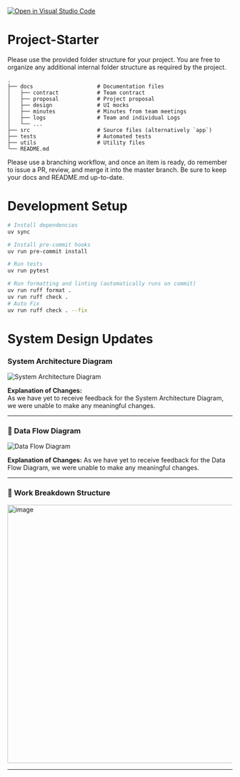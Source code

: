[![Open in Visual Studio Code](https://classroom.github.com/assets/open-in-vscode-2e0aaae1b6195c2367325f4f02e2d04e9abb55f0b24a779b69b11b9e10269abc.svg)](https://classroom.github.com/online_ide?assignment_repo_id=20510514&assignment_repo_type=AssignmentRepo)
# Project-Starter
Please use the provided folder structure for your project. You are free to organize any additional internal folder structure as required by the project. 

```
.
├── docs                    # Documentation files
│   ├── contract            # Team contract
│   ├── proposal            # Project proposal 
│   ├── design              # UI mocks
│   ├── minutes             # Minutes from team meetings
│   ├── logs                # Team and individual Logs
│   └── ...          
├── src                     # Source files (alternatively `app`)
├── tests                   # Automated tests 
├── utils                   # Utility files
└── README.md
```

Please use a branching workflow, and once an item is ready, do remember to issue a PR, review, and merge it into the master branch.
Be sure to keep your docs and README.md up-to-date.

# Development Setup
```bash
# Install dependencies
uv sync

# Install pre-commit hooks
uv run pre-commit install

# Run tests
uv run pytest

# Run formatting and linting (automatically runs on commit)
uv run ruff format .
uv run ruff check .
# Auto Fix
uv run ruff check . --fix
```

# System Design Updates

### System Architecture Diagram
<img alt="System Architecture Diagram" src="https://github.com/user-attachments/assets/1b5df671-89ce-420e-88d3-80eecea96a50" />

**Explanation of Changes:**  
As we have yet to receive feedback for the System Architecture Diagram, we were unable to make any meaningful changes.

---

### 🔄 Data Flow Diagram
<img alt="Data Flow Diagram" src="https://github.com/user-attachments/assets/d2d4167e-bb7d-4109-959b-76d81cb4a7dc" />

**Explanation of Changes:**
As we have yet to receive feedback for the Data Flow Diagram, we were unable to make any meaningful changes.

---

### 🧱 Work Breakdown Structure
<img width="954" height="579" alt="image" src="https://github.com/user-attachments/assets/a1e60979-21ae-452b-a5d6-8191c3ccb35d" />


---
